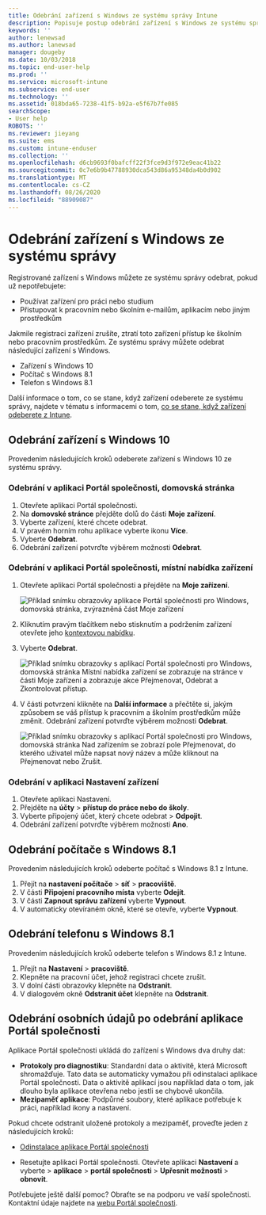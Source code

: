 ```yaml
---
title: Odebrání zařízení s Windows ze systému správy Intune
description: Popisuje postup odebrání zařízení s Windows ze systému správy Intune.
keywords: ''
author: lenewsad
ms.author: lanewsad
manager: dougeby
ms.date: 10/03/2018
ms.topic: end-user-help
ms.prod: ''
ms.service: microsoft-intune
ms.subservice: end-user
ms.technology: ''
ms.assetid: 018bda65-7238-41f5-b92a-e5f67b7fe085
searchScope:
- User help
ROBOTS: ''
ms.reviewer: jieyang
ms.suite: ems
ms.custom: intune-enduser
ms.collection: ''
ms.openlocfilehash: d6cb9693f0bafcff22f3fce9d3f972e9eac41b22
ms.sourcegitcommit: 0c7e6b9b47788930dca543d86a95348da4b0d902
ms.translationtype: MT
ms.contentlocale: cs-CZ
ms.lasthandoff: 08/26/2020
ms.locfileid: "88909087"
---
```

# <a name="remove-your-windows-device-from-management"></a>Odebrání zařízení s Windows ze systému správy

Registrované zařízení s Windows můžete ze systému správy odebrat, pokud už nepotřebujete:  
* Používat zařízení pro práci nebo studium 
* Přistupovat k pracovním nebo školním e-mailům, aplikacím nebo jiným prostředkům

Jakmile registraci zařízení zrušíte, ztratí toto zařízení přístup ke školním nebo pracovním prostředkům. Ze systému správy můžete odebrat následující zařízení s Windows.  
* Zařízení s Windows 10 
* Počítač s Windows 8.1
* Telefon s Windows 8.1
 
Další informace o tom, co se stane, když zařízení odeberete ze systému správy, najdete v tématu s informacemi o tom, [co se stane, když zařízení odeberete z Intune](what-happens-if-you-unenroll-your-device-from-intune-windows.md).  

## <a name="remove-your-windows-10-device"></a>Odebrání zařízení s Windows 10
Provedením následujících kroků odeberete zařízení s Windows 10 ze systému správy.

### <a name="remove-in-company-portal-app-home-page"></a>Odebrání v aplikaci Portál společnosti, **domovská** stránka  

1. Otevřete aplikaci Portál společnosti.
2. Na **domovské stránce** přejděte dolů do části **Moje zařízení**.
3. Vyberte zařízení, které chcete odebrat.
3. V pravém horním rohu aplikace vyberte ikonu **Více**.
4. Vyberte **Odebrat**. 
5. Odebrání zařízení potvrďte výběrem možnosti **Odebrat**.  

### <a name="remove-in-company-portal-app-device-context-menu"></a>Odebrání v aplikaci Portál společnosti, místní nabídka zařízení  

1. Otevřete aplikaci Portál společnosti a přejděte na **Moje zařízení**.

    ![Příklad snímku obrazovky aplikace Portál společnosti pro Windows, domovská stránka, zvýrazněná část Moje zařízení](./media/1809_CheckAccess_Context_Select_Device.png)

2. Kliknutím pravým tlačítkem nebo stisknutím a podržením zařízení otevřete jeho [kontextovou nabídku](//windows/uwp/design/controls-and-patterns/menus).  

3. Vyberte **Odebrat**.  

    ![Příklad snímku obrazovky s aplikací Portál společnosti pro Windows, domovská stránka Místní nabídka zařízení se zobrazuje na stránce v části Moje zařízení a zobrazuje akce Přejmenovat, Odebrat a Zkontrolovat přístup.](./media/1809_DeviceContextMenu_Windows_CP.png)  

5. V části potvrzení klikněte na **Další informace** a přečtěte si, jakým způsobem se váš přístup k pracovním a školním prostředkům může změnit. Odebrání zařízení potvrďte výběrem možnosti **Odebrat**.   

     ![Příklad snímku obrazovky s aplikací Portál společnosti pro Windows, domovská stránka Nad zařízením se zobrazí pole Přejmenovat, do kterého uživatel může napsat nový název a může kliknout na Přejmenovat nebo Zrušit.](./media/1808_RemoveDevice_Popup.png)  


### <a name="remove-in-device-settings-app"></a>Odebrání v aplikaci Nastavení zařízení
1. Otevřete aplikaci Nastavení. 
2. Přejděte na **účty**  >  **přístup do práce nebo do školy**.
3. Vyberte připojený účet, který chcete odebrat > **Odpojit**.
4. Odebrání zařízení potvrďte výběrem možnosti **Ano**.

## <a name="remove-your-windows-81-computer"></a>Odebrání počítače s Windows 8.1
Provedením následujících kroků odeberte počítač s Windows 8.1 z Intune.

1. Přejít na **nastavení počítače**  >  **síť**  >  **pracoviště**.
2. V části **Připojení pracovního místa** vyberte **Odejít**.
3. V části **Zapnout správu zařízení** vyberte **Vypnout**.
4. V automaticky otevíraném okně, které se otevře, vyberte **Vypnout**.

## <a name="remove-your-windows-81-phone"></a>Odebrání telefonu s Windows 8.1
Provedením následujících kroků odeberte telefon s Windows 8.1 z Intune.

1. Přejít na **Nastavení**  >  **pracoviště**.
2. Klepněte na pracovní účet, jehož registraci chcete zrušit.
3. V dolní části obrazovky klepněte na **Odstranit**.
4. V dialogovém okně **Odstranit účet** klepněte na **Odstranit**.  
## <a name="removing-your-personal-information-after-removing-the-company-portal"></a>Odebrání osobních údajů po odebrání aplikace Portál společnosti  

Aplikace Portál společnosti ukládá do zařízení s Windows dva druhy dat:

- **Protokoly pro diagnostiku**: Standardní data o aktivitě, která Microsoft shromažďuje. Tato data se automaticky vymažou při odinstalaci aplikace Portál společnosti. Data o aktivitě aplikací jsou například data o tom, jak dlouho byla aplikace otevřena nebo jestli se chybově ukončila.
- **Mezipaměť aplikace**: Podpůrné soubory, které aplikace potřebuje k práci, například ikony a nastavení.

Pokud chcete odstranit uložené protokoly a mezipaměť, proveďte jeden z následujících kroků:

* [Odinstalace aplikace Portál společnosti](https://support.microsoft.com/help/4028003/windows-10-uninstall-apps-and-programs) 

* Resetujte aplikaci Portál společnosti. Otevřete aplikaci **Nastavení** a vyberte > **aplikace**  >  **portál společnosti**  >  **Upřesnit možnosti**  >  **obnovit**. 

Potřebujete ještě další pomoc? Obraťte se na podporu ve vaší společnosti. Kontaktní údaje najdete na [webu Portál společnosti](https://go.microsoft.com/fwlink/?linkid=2010980).